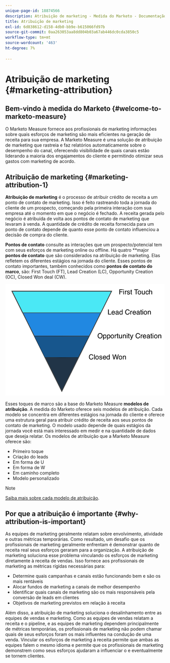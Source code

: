 ```yaml
---
unique-page-id: 18874566
description: Atribuição de marketing - Medida do Marketo - Documentação do produto
title: Atribuição de marketing
exl-id: 6d838612-d158-4db0-bb9e-b615066fd97b
source-git-commit: 0aa263053aa8dd804b03a67ab446dc0cda3850c5
workflow-type: tm+mt
source-wordcount: '463'
ht-degree: 7%

---
```


# Atribuição de marketing {#marketing-attribution}

## Bem-vindo à medida do Marketo {#welcome-to-marketo-measure}

O Marketo Measure fornece aos profissionais de marketing informações sobre quais esforços de marketing são mais eficientes na geração de receita para sua empresa. A Marketo Measure é uma solução de atribuição de marketing que rastreia e faz relatórios automaticamente sobre o desempenho do canal, oferecendo visibilidade de quais canais estão liderando a maioria dos engajamentos do cliente e permitindo otimizar seus gastos com marketing de acordo.

## Atribuição de marketing {#marketing-attribution-1}

**Atribuição de marketing** é o processo de atribuir crédito de receita a um ponto de contato de marketing. Isso é feito rastreando toda a jornada do cliente de um prospecto, começando pela primeira interação com sua empresa até o momento em que o negócio é fechado. A receita gerada pelo negócio é atribuída de volta aos pontos de contato de marketing que levaram à venda. A quantidade de crédito de receita fornecida para um ponto de contato depende de quanto esse ponto de contato influenciou a decisão de compra do cliente.

**Pontos de contato** consulte as interações que um prospecto/potencial tem com seus esforços de marketing online ou offline. Há quatro **major **pontos de contato** que são considerados na atribuição de marketing. Elas refletem os diferentes estágios na jornada do cliente. Esses pontos de contato importantes, também conhecidos como **pontos de contato do marco**, são: First Touch (FT), Lead Creation (LC), Opportunity Creation (OC), Closed Won deal (CW).

![](assets/1.png)

Esses toques de marco são a base do Marketo Measure **modelos de atribuição**. A medida do Marketo oferece seis modelos de atribuição. Cada modelo se concentra em diferentes estágios na jornada do cliente e oferece uma estrutura geral para atribuir crédito de receita aos seus pontos de contato de marketing. O modelo usado depende de quais estágios da jornada você está mais interessado em medir e na quantidade de dados que deseja relatar. Os modelos de atribuição que a Marketo Measure oferece são:

* Primeiro toque
* Criação do leads
* Em forma de U
* Em forma de W
* Em caminho completo
* Modelo personalizado

>[!NOTE]
>
>[Saiba mais sobre cada modelo de atribuição](/help/introduction-to-marketo-measure/overview-resources/marketo-measure-attribution-models.md).

## Por que a atribuição é importante {#why-attribution-is-important}

As equipes de marketing geralmente relatam sobre envolvimento, atividade e outras métricas temporárias. Como resultado, um desafio que os profissionais de marketing geralmente enfrentam é demonstrar quanto de receita real seus esforços geraram para a organização. A atribuição de marketing soluciona esse problema vinculando os esforços de marketing diretamente à receita de vendas. Isso fornece aos profissionais de marketing as métricas rígidas necessárias para:

* Determine quais campanhas e canais estão funcionando bem e são os mais rentáveis
* Alocar fundos de marketing a canais de melhor desempenho
* Identificar quais canais de marketing são os mais responsáveis pela conversão de leads em clientes
* Objetivos de marketing previstos em relação à receita

Além disso, a atribuição de marketing soluciona o desalinhamento entre as equipes de vendas e marketing. Como as equipes de vendas relatam a receita e o pipeline, e as equipes de marketing dependem principalmente de métricas temporárias, os profissionais de marketing não podem chamar quais de seus esforços foram os mais influentes na condução de uma venda. Vincular os esforços de marketing à receita permite que ambas as equipes falem o mesmo idioma e permite que os profissionais de marketing demonstrem como seus esforços ajudaram a influenciar o e eventualmente se tornem clientes.
